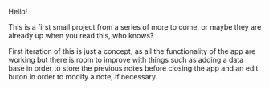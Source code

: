 Hello!

This is a first small project from a series of more to come, or maybe they are already up when you read this, who knows?

First iteration of this is just a concept, as all the functionality of the app are working but there is room to improve with things such as adding a data base in order to store the previous notes before closing the app and an edit buton in order to modify a note, if necessary.

